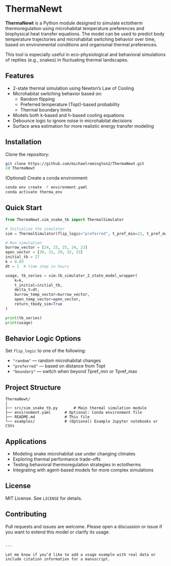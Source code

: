 # ThermaNewt

**ThermaNewt** is a Python module designed to simulate ectotherm thermoregulation using microhabitat temperature preferences and biophysical heat transfer equations. The model can be used to predict body temperature trajectories and microhabitat switching behavior over time, based on environmental conditions and organismal thermal preferences.

This tool is especially useful in eco-physiological and behavioral simulations of reptiles (e.g., snakes) in fluctuating thermal landscapes.

## Features

- 2-state thermal simulation using Newton’s Law of Cooling
- Microhabitat switching behavior based on:
  - Random flipping
  - Preferred temperature (Topt)-based probability
  - Thermal boundary limits
- Models both k-based and h-based cooling equations
- Debounce logic to ignore noise in microhabitat decisions
- Surface area estimation for more realistic energy transfer modeling

## Installation

Clone the repository:

```bash
git clone https://github.com/michaelremington2/ThermaNewt.git
cd ThermaNewt
````

(Optional) Create a conda environment:

```bash
conda env create -f environment.yaml
conda activate therma_env
```

## Quick Start

```python
from ThermaNewt.sim_snake_tb import ThermalSimulator

# Initialize the simulator
sim = ThermalSimulator(flip_logic="preferred", t_pref_min=22, t_pref_max=35, t_pref_opt=28)

# Run simulation
burrow_vector = [24, 23, 25, 24, 23]
open_vector = [30, 31, 29, 32, 33]
initial_tb = 27
k = 0.03
dt = 1  # time step in hours

usage, tb_series = sim.tb_simulator_2_state_model_wrapper(
    k=k,
    t_initial=initial_tb,
    delta_t=dt,
    burrow_temp_vector=burrow_vector,
    open_temp_vector=open_vector,
    return_tbody_sim=True
)

print(tb_series)
print(usage)
```

## Behavior Logic Options

Set `flip_logic` to one of the following:

* `"random"` — random microhabitat changes
* `"preferred"` — based on distance from Topt
* `"boundary"` — switch when beyond Tpref\_min or Tpref\_max

## Project Structure

```
ThermaNewt/
│
├── src/sim_snake_tb.py       # Main thermal simulation module
├── environment.yaml      # Optional: Conda environment file
├── README.md             # This file
└── examples/             # (Optional) Example Jupyter notebooks or CSVs
```

## Applications

* Modeling snake microhabitat use under changing climates
* Exploring thermal performance trade-offs
* Testing behavioral thermoregulation strategies in ectotherms
* Integrating with agent-based models for more complex simulations

## License

MIT License. See `LICENSE` for details.

## Contributing

Pull requests and issues are welcome. Please open a discussion or issue if you want to extend this model or clarify its usage.

```

---

Let me know if you’d like to add a usage example with real data or include citation information for a manuscript.
```
